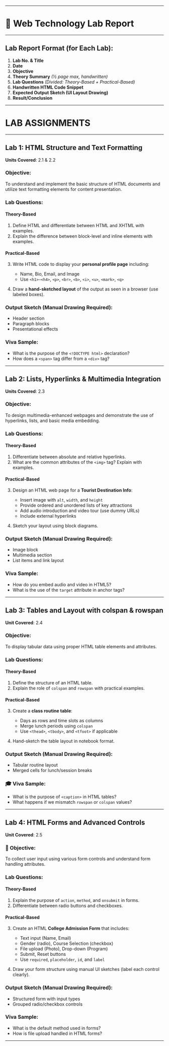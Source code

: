 
---

# 📗 Web Technology Lab Report
---

## Lab Report Format (for Each Lab):

1. **Lab No. & Title**
2. **Date**
3. **Objective**
4. **Theory Summary** *(½ page max, handwritten)*
5. **Lab Questions** *(Divided: Theory-Based + Practical-Based)*
6. **Handwritten HTML Code Snippet**
7. **Expected Output Sketch (UI Layout Drawing)**
8. **Result/Conclusion**

---

# LAB ASSIGNMENTS

---

## Lab 1: HTML Structure and Text Formatting

**Units Covered**: 2.1 & 2.2

### Objective:

To understand and implement the basic structure of HTML documents and utilize text formatting elements for content presentation.

### Lab Questions:

#### **Theory-Based**

1. Define HTML and differentiate between HTML and XHTML with examples.
2. Explain the difference between block-level and inline elements with examples.

#### **Practical-Based**

3. Write HTML code to display your **personal profile page** including:

   * Name, Bio, Email, and Image
   * Use `<h1>–<h4>`, `<p>`, `<br>`, `<b>`, `<i>`, `<u>`, `<mark>`, `<q>`
4. Draw a **hand-sketched layout** of the output as seen in a browser (use labeled boxes).

### Output Sketch (Manual Drawing Required):

* Header section
* Paragraph blocks
* Presentational effects

### Viva Sample:

* What is the purpose of the `<!DOCTYPE html>` declaration?
* How does a `<span>` tag differ from a `<div>` tag?

---

## Lab 2: Lists, Hyperlinks & Multimedia Integration

**Units Covered**: 2.3

### Objective:

To design multimedia-enhanced webpages and demonstrate the use of hyperlinks, lists, and basic media embedding.

### Lab Questions:

#### **Theory-Based**

1. Differentiate between absolute and relative hyperlinks.
2. What are the common attributes of the `<img>` tag? Explain with examples.

#### **Practical-Based**

3. Design an HTML web page for a **Tourist Destination Info**:

   * Insert image with `alt`, `width`, and `height`
   * Provide ordered and unordered lists of key attractions
   * Add audio introduction and video tour (use dummy URLs)
   * Include external hyperlinks

4. Sketch your layout using block diagrams.

### Output Sketch (Manual Drawing Required):

* Image block
* Multimedia section
* List items and link layout

### Viva Sample:

* How do you embed audio and video in HTML5?
* What is the use of the `target` attribute in anchor tags?

---

## Lab 3: Tables and Layout with colspan & rowspan

**Unit Covered**: 2.4

### Objective:

To display tabular data using proper HTML table elements and attributes.

### Lab Questions:

#### **Theory-Based**

1. Define the structure of an HTML table.
2. Explain the role of `colspan` and `rowspan` with practical examples.

#### **Practical-Based**

3. Create a **class routine table**:

   * Days as rows and time slots as columns
   * Merge lunch periods using `colspan`
   * Use `<thead>`, `<tbody>`, and `<tfoot>` if applicable

4. Hand-sketch the table layout in notebook format.

### Output Sketch (Manual Drawing Required):

* Tabular routine layout
* Merged cells for lunch/session breaks

### 🎓 Viva Sample:

* What is the purpose of `<caption>` in HTML tables?
* What happens if we mismatch `rowspan` or `colspan` values?

---

## Lab 4: HTML Forms and Advanced Controls

**Unit Covered**: 2.5

### 🎯 Objective:

To collect user input using various form controls and understand form handling attributes.

### Lab Questions:

#### **Theory-Based**

1. Explain the purpose of `action`, `method`, and `onsubmit` in forms.
2. Differentiate between radio buttons and checkboxes.

#### **Practical-Based**

3. Create an HTML **College Admission Form** that includes:

   * Text input (Name, Email)
   * Gender (radio), Course Selection (checkbox)
   * File upload (Photo), Drop-down (Program)
   * Submit, Reset buttons
   * Use `required`, `placeholder`, `id`, and `label`

4. Draw your form structure using manual UI sketches (label each control clearly).

### Output Sketch (Manual Drawing Required):

* Structured form with input types
* Grouped radio/checkbox controls

### Viva Sample:

* What is the default method used in forms?
* How is file upload handled in HTML forms?

---
